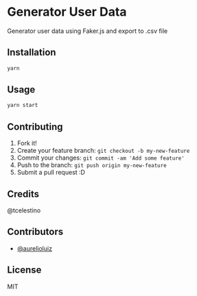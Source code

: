 # Generator User Data

Generator user data using Faker.js and export to .csv file

## Installation

```bash
yarn
```

## Usage

```bash
yarn start
```

## Contributing

1. Fork it!
2. Create your feature branch: `git checkout -b my-new-feature`
3. Commit your changes: `git commit -am 'Add some feature'`
4. Push to the branch: `git push origin my-new-feature`
5. Submit a pull request :D

## Credits

@tcelestino

## Contributors

* [@aurelioluiz](https://github.com/aurelioluiz)

## License

MIT
